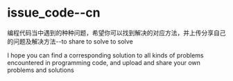 # issue_code--cn
编程代码当中遇到的种种问题，希望你可以找到解决的对应方法，并上传分享自己的问题及解决方法--to share to solve to solve

I hope you can find a corresponding solution to all kinds of problems encountered in programming code, and upload and share your own problems and solutions
